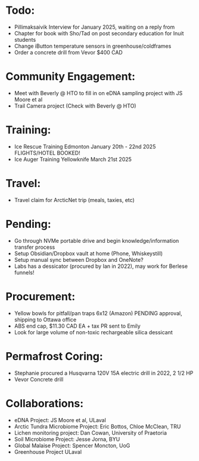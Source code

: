 # Todo:
- Pillimaksaivik Interview for January 2025, waiting on a reply from 
- Chapter for book with Sho/Tad on post secondary education for Inuit students
- Change iButton temperature sensors in greenhouse/coldframes
- Order a concrete drill from Vevor $400 CAD

# Community Engagement:
- Meet with Beverly @ HTO to fill in on eDNA sampling project with JS Moore et al
- Trail Camera project (Check with Beverly @ HTO)
# Training:
- Ice Rescue Training Edmonton January 20th - 22nd 2025 FLIGHTS/HOTEL BOOKED!
- Ice Auger Training Yellowknife March 21st 2025

# Travel:
- Travel claim for ArcticNet trip (meals, taxies, etc)
# Pending:
- Go through NVMe portable drive and begin knowledge/information transfer process
- Setup Obsidian/Dropbox vault at home (Phone, Whiskeystill)
- Setup manual sync between Dropbox and OneNote?
- Labs has a dessicator (procured by Ian in 2022), may work for Berlese funnels!

# Procurement:
- Yellow bowls for pitfall/pan traps 6x12 (Amazon) PENDING approval, shipping to Ottawa office
- ABS end cap, $11.30 CAD EA + tax PR sent to Emily
- Look for large volume of non-toxic rechargeable silica dessicant

# Permafrost Coring:
- Stephanie procured a Husqvarna 120V 15A electric drill in 2022, 2 1/2 HP
- Vevor Concrete drill

# Collaborations:
- eDNA Project: JS Moore et al, ULaval
- Arctic Tundra Microbiome Project: Eric Bottos, Chloe McClean, TRU
- Lichen monitoring project: Dan Cowan, University of Praetoria
- Soil Microbiome Project: Jesse Jorna, BYU
- Global Malaise Project: Spencer Moncton, UoG
- Greenhouse Project ULaval